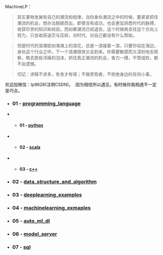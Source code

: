 MachineLP：

> 其实事物发展有自己的潮流和规律，当你身处潮流之中的时候，要紧紧抓住潮流的机会，想办法脱颖而出，即使没有成功，也会更加洞悉时代的脉搏，收获珍贵的知识和经验。而如果潮流已经退去，这个时候再去往这个方向上努力，只会收获迷茫与压抑，对时代、对自己都没有什么帮助。

> 但是时代的浪潮犹如海滩上的浪花，总是一浪接着一浪，只要你站在海边，身处这个行业之中，下一个浪潮很快又会到来。你需要敏感而又深刻地去观察，略去那些浮躁的泡沫，抓住真正潮流的机会，奋力一搏，不管成败，都不会遗憾。

> 切记：求精不求多，有舍才有得；不做旁观者，不拒绝身边的任何小事。


欢迎加微信：lp9628(注明CSDN)。  因为相信所以遇见，有时候你我相遇不一定是巧合。



- ### 01 - [programming_language](./01-programming_language/) 
- -  #### 01 - [python](./01-programming_language/01-python/) 
- -  #### 02 - [scala](./01-programming_language/02-scala/) 
- -  #### 03 - [c++](./01-programming_language/03-c++/) 

- ### 02 - [data_structure_and_algorithm](./02-data_structure_and_algorithm/) 

- ### 03 - [deeplearning_examples](./03-deeplearning_examples/) 

- ### 04 - [machinelearning_exmaples](./04-machinelearning_exmaples/) 

- ### 05 - [auto_ml_dl](./05-auto_ml_dl/) 

- ### 06 - [model_server](./06-model_server/) 

- ### 07 - [sql](./sql/) 